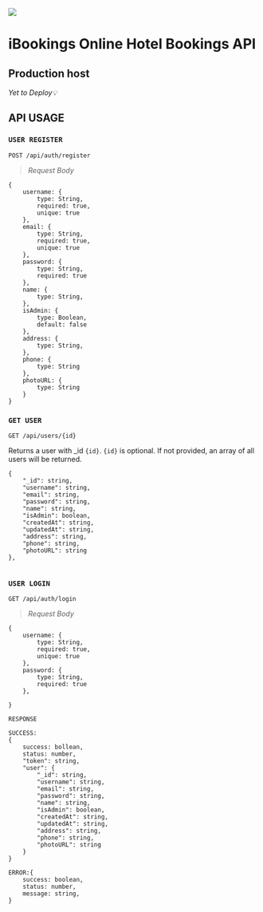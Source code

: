 
![](game-of-thrones-quotes-api_header.png)

# iBookings Online Hotel Bookings API



## Production host

*Yet to Deploy💡*
<!-- 🆕 []() -->


## API USAGE

### `USER REGISTER`


`POST /api/auth/register`

>*Request Body*

```
{
    username: {
        type: String,
        required: true,
        unique: true
    },
    email: {
        type: String,
        required: true,
        unique: true
    },
    password: {
        type: String,
        required: true
    },
    name: {
        type: String,
    },
    isAdmin: {
        type: Boolean,
        default: false
    },
    address: {
        type: String,
    },
    phone: {
        type: String
    },
    photoURL: {
        type: String
    } 
}

```

### `GET USER`
`GET /api/users/{id}`

Returns a user with  _id `{id}`.
`{id}` is optional. If not provided, an array of all users will be returned.
```
{
    "_id": string,
    "username": string,
    "email": string,
    "password": string,
    "name": string, 
    "isAdmin": boolean,
    "createdAt": string,
    "updatedAt": string,
    "address": string,
    "phone": string,
    "photoURL": string
},
    
```
### `USER LOGIN`
`GET /api/auth/login`

>*Request Body*

```
{
    username: {
        type: String,
        required: true,
        unique: true
    },
    password: {
        type: String,
        required: true
    },

}

```

`RESPONSE`
```
SUCCESS:
{
    success: bollean,
    status: number,
    "token": string,
    "user": {
        "_id": string,
        "username": string,
        "email": string,
        "password": string,
        "name": string, 
        "isAdmin": boolean,
        "createdAt": string,
        "updatedAt": string,
        "address": string,
        "phone": string,
        "photoURL": string
    }
}
````
````
ERROR:{
    success: boolean,
    status: number,
    message: string,
}
````
